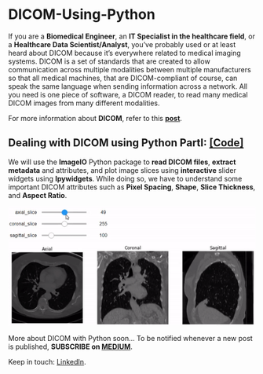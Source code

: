 # DICOM-Using-Python

If you are a **Biomedical Engineer**, an **IT Specialist in the healthcare field**, or a **Healthcare Data Scientist/Analyst**, you’ve probably used or at least heard about DICOM because it’s everywhere related to medical imaging systems. DICOM is a set of standards that are created to allow communication across multiple modalities between multiple manufacturers so that all medical machines, that are DICOM-compliant of course, can speak the same language when sending information across a network. All you need is one piece of software, a DICOM reader, to read many medical DICOM images from many different modalities.

For more information about **DICOM**, refer to this **[post](https://medium.com/@omar.ok1998/what-is-dicom-a28c5fe24c9d)**.

## Dealing with DICOM using Python PartI: [[Code]](https://github.com/OmarAlkousa/DICOM-Using-Python/blob/main/Dealing%20with%20DICOM%20using%20Python%20PartI/Dealing_with_DICOM_using_Python_%20PartI.ipynb)
We will use the **ImageIO** Python package to **read DICOM files**, **extract metadata** and attributes, and plot image slices using **interactive** slider widgets using **Ipywidgets**. While doing so, we have to understand some important DICOM attributes such as **Pixel Spacing**, **Shape**, **Slice Thickness**, and **Aspect Ratio**.



<p align="center">
  <img src="https://github.com/OmarAlkousa/DICOM-Using-Python/blob/main/Dealing%20with%20DICOM%20using%20Python%20PartI/Demo/animation.gif", width="600">
</p>


More about DICOM with Python soon... To be notified whenever a new post is published, **SUBSCRIBE  on [MEDIUM](https://medium.com/@omar.ok1998/subscribe)**.

Keep in touch: [LinkedIn](https://www.linkedin.com/in/omar-alkousa).

